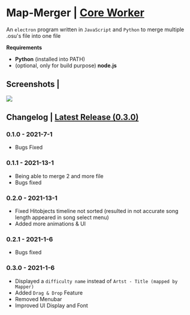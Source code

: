 # Map-Merger | [Core Worker](https://github.com/ohm002/Map-Merger-Core)

An `electron` program written in `JavaScript` and `Python` to merge multiple .osu's file into one file

**Requirements**

* **Python** (installed into PATH)
* (optional, only for build purpose) **node.js**

## Screenshots |

![](https://i.imgur.com/ExLExqJ.png)

## Changelog | [Latest Release (0.3.0)](https://github.com/ohm002/Map-Merger/releases/latest)

### 0.1.0 - 2021-7-1

* Bugs Fixed 

### 0.1.1 - 2021-13-1

* Being able to merge 2 and more file 
* Bugs fixed

### 0.2.0 - 2021-13-1

* Fixed Hitobjects timeline not sorted (resulted in not accurate song length appeared in song select menu)
* Added more animations & UI

### 0.2.1 - 2021-1-6

* Bugs fixed

### 0.3.0 - 2021-1-6

* Displayed a `difficulty name` instead of `Artst - Title (mapped by Mapper)`
* Added `Drag & Drop` Feature
* Removed Menubar
* Improved UI Display and Font
